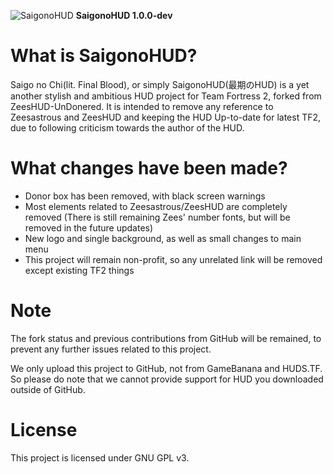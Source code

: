 ![SaigonoHUD](https://user-images.githubusercontent.com/25527589/146137677-ea2126b6-739b-482e-a658-ef1b974d8aa6.png)
**SaigonoHUD 1.0.0-dev**

# What is SaigonoHUD?
Saigo no Chi(lit. Final Blood), or simply SaigonoHUD(最期のHUD) is a yet another stylish and ambitious HUD project for Team Fortress 2, forked from ZeesHUD-UnDonered. It is intended to remove any reference to Zeesastrous and ZeesHUD and keeping the HUD Up-to-date for latest TF2, due to following criticism towards the author of the HUD.

# What changes have been made?
- Donor box has been removed, with black screen warnings
- Most elements related to Zeesastrous/ZeesHUD are completely removed (There is still remaining Zees' number fonts, but will be removed in the future updates)
- New logo and single background, as well as small changes to main menu
- This project will remain non-profit, so any unrelated link will be removed except existing TF2 things

# Note
The fork status and previous contributions from GitHub will be remained, to prevent any further issues related to this project.

We only upload this project to GitHub, not from GameBanana and HUDS.TF. So please do note that we cannot provide support for HUD you downloaded outside of GitHub.

# License
This project is licensed under GNU GPL v3.
